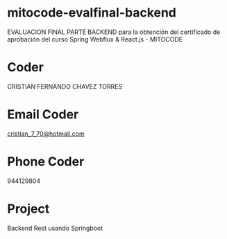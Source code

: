 # mitocode-evalfinal-backend
EVALUACION FINAL PARTE BACKEND para la obtención del certificado de aprobación del curso 
Spring Webflux & React.js - MITOCODE

# Coder

CRISTIAN FERNANDO CHAVEZ TORRES

# Email Coder

cristian_7_70@hotmail.com

# Phone Coder

944129804

# Project
Backend Rest usando Springboot
